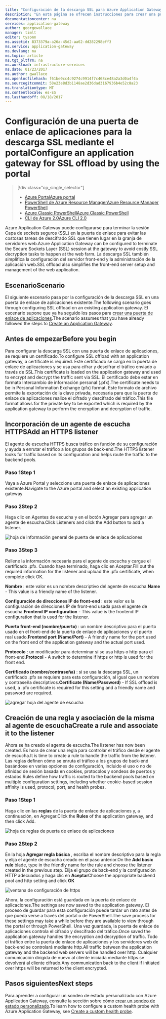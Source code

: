 ```yaml
---
title: "Configuración de la descarga SSL para Azure Application Gateway mediante Azure Portal | Microsoft Docs"
description: "En esta página se ofrecen instrucciones para crear una puerta de enlace de aplicaciones con descarga SSL mediante el portal"
documentationcenter: na
services: application-gateway
author: georgewallace
manager: timlt
editor: tysonn
ms.assetid: 8373379a-a26a-45d2-aa62-dd282298eff3
ms.service: application-gateway
ms.devlang: na
ms.topic: article
ms.tgt_pltfrm: na
ms.workload: infrastructure-services
ms.date: 01/23/2017
ms.author: gwallace
ms.openlocfilehash: f61be0cc4c9274c9914f7c468ce48a2a3d0a4f4a
ms.sourcegitcommit: 50e23e8d3b1148ae2d36dad3167936b4e52c8a23
ms.translationtype: MT
ms.contentlocale: es-ES
ms.lasthandoff: 08/18/2017
---
```

# <a name="configure-an-application-gateway-for-ssl-offload-by-using-the-portal"></a><span data-ttu-id="17c6c-103">Configuración de una puerta de enlace de aplicaciones para la descarga SSL mediante el portal</span><span class="sxs-lookup"><span data-stu-id="17c6c-103">Configure an application gateway for SSL offload by using the portal</span></span>

> [!div class="op_single_selector"]
> * [<span data-ttu-id="17c6c-104">Azure Portal</span><span class="sxs-lookup"><span data-stu-id="17c6c-104">Azure portal</span></span>](application-gateway-ssl-portal.md)
> * [<span data-ttu-id="17c6c-105">PowerShell de Azure Resource Manager</span><span class="sxs-lookup"><span data-stu-id="17c6c-105">Azure Resource Manager PowerShell</span></span>](application-gateway-ssl-arm.md)
> * [<span data-ttu-id="17c6c-106">Azure Classic PowerShell</span><span class="sxs-lookup"><span data-stu-id="17c6c-106">Azure Classic PowerShell</span></span>](application-gateway-ssl.md)
> * [<span data-ttu-id="17c6c-107">CLI de Azure 2.0</span><span class="sxs-lookup"><span data-stu-id="17c6c-107">Azure CLI 2.0</span></span>](application-gateway-ssl-cli.md)

<span data-ttu-id="17c6c-108">Azure Application Gateway puede configurarse para terminar la sesión Capa de sockets seguros (SSL) en la puerta de enlace para evitar las costosas tareas de descifrado SSL que tienen lugar en la granja de servidores web.</span><span class="sxs-lookup"><span data-stu-id="17c6c-108">Azure Application Gateway can be configured to terminate the Secure Sockets Layer (SSL) session at the gateway to avoid costly SSL decryption tasks to happen at the web farm.</span></span> <span data-ttu-id="17c6c-109">La descarga SSL también simplifica la configuración del servidor front-end y la administración de la aplicación web.</span><span class="sxs-lookup"><span data-stu-id="17c6c-109">SSL offload also simplifies the front-end server setup and management of the web application.</span></span>

## <a name="scenario"></a><span data-ttu-id="17c6c-110">Escenario</span><span class="sxs-lookup"><span data-stu-id="17c6c-110">Scenario</span></span>

<span data-ttu-id="17c6c-111">El siguiente escenario pasa por la configuración de la descarga SSL en una puerta de enlace de aplicaciones existente.</span><span class="sxs-lookup"><span data-stu-id="17c6c-111">The following scenario goes through configuring SSL offload on an existing application gateway.</span></span> <span data-ttu-id="17c6c-112">El escenario supone que ya ha seguido los pasos para [crear una puerta de enlace de aplicaciones](application-gateway-create-gateway-portal.md).</span><span class="sxs-lookup"><span data-stu-id="17c6c-112">The scenario assumes that you have already followed the steps to [Create an Application Gateway](application-gateway-create-gateway-portal.md).</span></span>

## <a name="before-you-begin"></a><span data-ttu-id="17c6c-113">Antes de empezar</span><span class="sxs-lookup"><span data-stu-id="17c6c-113">Before you begin</span></span>

<span data-ttu-id="17c6c-114">Para configurar la descarga SSL con una puerta de enlace de aplicaciones, se requiere un certificado.</span><span class="sxs-lookup"><span data-stu-id="17c6c-114">To configure SSL offload with an application gateway, a certificate is required.</span></span> <span data-ttu-id="17c6c-115">Este certificado se carga en la puerta de enlace de aplicaciones y se usa para cifrar y descifrar el tráfico enviado a través de SSL.</span><span class="sxs-lookup"><span data-stu-id="17c6c-115">This certificate is loaded on the application gateway and used to encrypt and decrypt the traffic sent via SSL.</span></span> <span data-ttu-id="17c6c-116">El certificado debe estar en formato Intercambio de información personal (.pfx).</span><span class="sxs-lookup"><span data-stu-id="17c6c-116">The certificate needs to be in Personal Information Exchange (pfx) format.</span></span> <span data-ttu-id="17c6c-117">Este formato de archivo permite la exportación de la clave privada, necesaria para que la puerta de enlace de aplicaciones realice el cifrado y descifrado del tráfico.</span><span class="sxs-lookup"><span data-stu-id="17c6c-117">This file format allows for the private key to be exported which is required by the application gateway to perform the encryption and decryption of traffic.</span></span>

## <a name="add-an-https-listener"></a><span data-ttu-id="17c6c-118">Incorporación de un agente de escucha HTTPS</span><span class="sxs-lookup"><span data-stu-id="17c6c-118">Add an HTTPS listener</span></span>

<span data-ttu-id="17c6c-119">El agente de escucha HTTPS busca tráfico en función de su configuración y ayuda a enrutar el tráfico a los grupos de back-end.</span><span class="sxs-lookup"><span data-stu-id="17c6c-119">The HTTPS listener looks for traffic based on its configuration and helps route the traffic to the backend pools.</span></span>

### <a name="step-1"></a><span data-ttu-id="17c6c-120">Paso 1</span><span class="sxs-lookup"><span data-stu-id="17c6c-120">Step 1</span></span>

<span data-ttu-id="17c6c-121">Vaya a Azure Portal y seleccione una puerta de enlace de aplicaciones existente.</span><span class="sxs-lookup"><span data-stu-id="17c6c-121">Navigate to the Azure portal and select an existing application gateway</span></span>

### <a name="step-2"></a><span data-ttu-id="17c6c-122">Paso 2</span><span class="sxs-lookup"><span data-stu-id="17c6c-122">Step 2</span></span>

<span data-ttu-id="17c6c-123">Haga clic en Agentes de escucha y en el botón Agregar para agregar un agente de escucha.</span><span class="sxs-lookup"><span data-stu-id="17c6c-123">Click Listeners and click the Add button to add a listener.</span></span>

![hoja de información general de puerta de enlace de aplicaciones][1]

### <a name="step-3"></a><span data-ttu-id="17c6c-125">Paso 3</span><span class="sxs-lookup"><span data-stu-id="17c6c-125">Step 3</span></span>

<span data-ttu-id="17c6c-126">Rellene la información necesaria para el agente de escucha y cargue el certificado .pfx. Cuando haya terminado, haga clic en Aceptar.</span><span class="sxs-lookup"><span data-stu-id="17c6c-126">Fill out the required information for the listener and upload the .pfx certificate, when complete click OK.</span></span>

<span data-ttu-id="17c6c-127">**Nombre** : este valor es un nombre descriptivo del agente de escucha.</span><span class="sxs-lookup"><span data-stu-id="17c6c-127">**Name** - This value is a friendly name of the listener.</span></span>

<span data-ttu-id="17c6c-128">**Configuración de direcciones IP de front-end** : este valor es la configuración de direcciones IP de front-end usada para el agente de escucha.</span><span class="sxs-lookup"><span data-stu-id="17c6c-128">**Frontend IP configuration** - This value is the frontend IP configuration that is used for the listener.</span></span>

<span data-ttu-id="17c6c-129">**Puerto front-end (nombre/puerto)** : un nombre descriptivo para el puerto usado en el front-end de la puerta de enlace de aplicaciones y el puerto real usado.</span><span class="sxs-lookup"><span data-stu-id="17c6c-129">**Frontend port (Name/Port)** - A friendly name for the port used on the front end of the application gateway and the actual port used.</span></span>

<span data-ttu-id="17c6c-130">**Protocolo** : un modificador para determinar si se usa https o http para el front-end.</span><span class="sxs-lookup"><span data-stu-id="17c6c-130">**Protocol** - A switch to determine if https or http is used for the front end.</span></span>

<span data-ttu-id="17c6c-131">**Certificado (nombre/contraseña)** : si se usa la descarga SSL, un certificado .pfx se requiere para esta configuración, al igual que un nombre y contraseña descriptivos.</span><span class="sxs-lookup"><span data-stu-id="17c6c-131">**Certificate (Name/Password)** - If SSL offload is used, a .pfx certificate is required for this setting and a friendly name and password are required.</span></span>

![agregar hoja del agente de escucha][2]

## <a name="create-a-rule-and-associate-it-to-the-listener"></a><span data-ttu-id="17c6c-133">Creación de una regla y asociación de la misma al agente de escucha</span><span class="sxs-lookup"><span data-stu-id="17c6c-133">Create a rule and associate it to the listener</span></span>

<span data-ttu-id="17c6c-134">Ahora se ha creado el agente de escucha.</span><span class="sxs-lookup"><span data-stu-id="17c6c-134">The listener has now been created.</span></span> <span data-ttu-id="17c6c-135">Es hora de crear una regla para controlar el tráfico desde el agente de escucha.</span><span class="sxs-lookup"><span data-stu-id="17c6c-135">It is time to create a rule to handle the traffic from the listener.</span></span> <span data-ttu-id="17c6c-136">Las reglas definen cómo se enruta el tráfico a los grupos de back-end basándose en varias opciones de configuración, incluido el uso o no de afinidad de sesión basada en cookies, protocolos y sondeos de puertos y estados.</span><span class="sxs-lookup"><span data-stu-id="17c6c-136">Rules define how traffic is routed to the backend pools based on multiple configuration settings, including whether cookie-based session affinity is used, protocol, port, and health probes.</span></span>

### <a name="step-1"></a><span data-ttu-id="17c6c-137">Paso 1</span><span class="sxs-lookup"><span data-stu-id="17c6c-137">Step 1</span></span>

<span data-ttu-id="17c6c-138">Haga clic en las **reglas** de la puerta de enlace de aplicaciones y, a continuación, en Agregar.</span><span class="sxs-lookup"><span data-stu-id="17c6c-138">Click the **Rules** of the application gateway, and then click Add.</span></span>

![hoja de reglas de puerta de enlace de aplicaciones][3]

### <a name="step-2"></a><span data-ttu-id="17c6c-140">Paso 2</span><span class="sxs-lookup"><span data-stu-id="17c6c-140">Step 2</span></span>

<span data-ttu-id="17c6c-141">En la hoja **Agregar regla básica** , escriba el nombre descriptivo para la regla y elija el agente de escucha creado en el paso anterior.</span><span class="sxs-lookup"><span data-stu-id="17c6c-141">On the **Add basic rule** blade, type in the friendly name for the rule and choose the listener created in the previous step.</span></span> <span data-ttu-id="17c6c-142">Elija el grupo de back-end y la configuración HTTP adecuados y haga clic en **Aceptar**</span><span class="sxs-lookup"><span data-stu-id="17c6c-142">Choose the appropriate backend pool and http setting and click **OK**</span></span>

![ventana de configuración de https][4]

<span data-ttu-id="17c6c-144">Ahora, la configuración está guardada en la puerta de enlace de aplicaciones.</span><span class="sxs-lookup"><span data-stu-id="17c6c-144">The settings are now saved to the application gateway.</span></span> <span data-ttu-id="17c6c-145">El proceso de guardar para esta configuración puede tardar un rato antes de que pueda verse a través del portal o de PowerShell.</span><span class="sxs-lookup"><span data-stu-id="17c6c-145">The save process for these settings may take a while before they are available to view through the portal or through PowerShell.</span></span> <span data-ttu-id="17c6c-146">Una vez guardada, la puerta de enlace de aplicaciones controla el cifrado y descifrado del tráfico.</span><span class="sxs-lookup"><span data-stu-id="17c6c-146">Once saved the application gateway handles the encryption and decryption of traffic.</span></span> <span data-ttu-id="17c6c-147">Todo el tráfico entre la puerta de enlace de aplicaciones y los servidores web de back-end se controlará mediante http.</span><span class="sxs-lookup"><span data-stu-id="17c6c-147">All traffic between the application gateway and the backend web servers will be handled over http.</span></span> <span data-ttu-id="17c6c-148">Cualquier comunicación dirigida de nuevo al cliente iniciada mediante https se devolverá al cliente cifrado.</span><span class="sxs-lookup"><span data-stu-id="17c6c-148">Any communication back to the client if initiated over https will be returned to the client encrypted.</span></span>

## <a name="next-steps"></a><span data-ttu-id="17c6c-149">Pasos siguientes</span><span class="sxs-lookup"><span data-stu-id="17c6c-149">Next steps</span></span>

<span data-ttu-id="17c6c-150">Para aprender a configurar un sondeo de estado personalizado con Azure Application Gateway, consulte la sección sobre cómo [crear un sondeo de estado personalizado](application-gateway-create-gateway-portal.md).</span><span class="sxs-lookup"><span data-stu-id="17c6c-150">To learn how to configure a custom health probe with Azure Application Gateway, see [Create a custom health probe](application-gateway-create-gateway-portal.md).</span></span>

[1]: ./media/application-gateway-ssl-portal/figure1.png
[2]: ./media/application-gateway-ssl-portal/figure2.png
[3]: ./media/application-gateway-ssl-portal/figure3.png
[4]: ./media/application-gateway-ssl-portal/figure4.png
